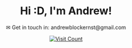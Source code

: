 <h1 align = "center">Hi :D, I'm Andrew!</h1>

<p align = "center">✉ Get in touch in: andrewblockernst@gmail.com</p>

<p align="center">
  <a href="https://visitcount.itsvg.in">
    <img src="https://visitcount.itsvg.in/api?id=andrewblockernst&icon=2&color=4" alt="Visit Count" />
  </a>
</p>



